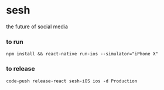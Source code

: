 # sesh

the future of social media

### to run

`npm install && react-native run-ios --simulator="iPhone X"`

### to release

`code-push release-react sesh-iOS ios -d Production`
